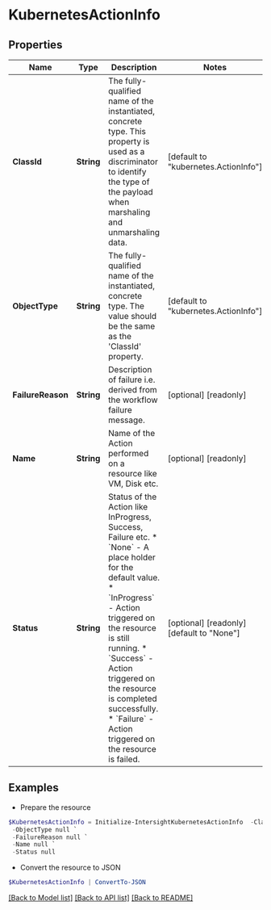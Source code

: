 # KubernetesActionInfo
## Properties

Name | Type | Description | Notes
------------ | ------------- | ------------- | -------------
**ClassId** | **String** | The fully-qualified name of the instantiated, concrete type. This property is used as a discriminator to identify the type of the payload when marshaling and unmarshaling data. | [default to "kubernetes.ActionInfo"]
**ObjectType** | **String** | The fully-qualified name of the instantiated, concrete type. The value should be the same as the &#39;ClassId&#39; property. | [default to "kubernetes.ActionInfo"]
**FailureReason** | **String** | Description of failure i.e. derived from the workflow failure message. | [optional] [readonly] 
**Name** | **String** | Name of the Action performed on a resource like VM, Disk etc. | [optional] [readonly] 
**Status** | **String** | Status of the Action like InProgress, Success, Failure etc. * &#x60;None&#x60; - A place holder for the default value. * &#x60;InProgress&#x60; - Action triggered on the resource is still running. * &#x60;Success&#x60; - Action triggered on the resource is completed successfully. * &#x60;Failure&#x60; - Action triggered on the resource is failed. | [optional] [readonly] [default to "None"]

## Examples

- Prepare the resource
```powershell
$KubernetesActionInfo = Initialize-IntersightKubernetesActionInfo  -ClassId null `
 -ObjectType null `
 -FailureReason null `
 -Name null `
 -Status null
```

- Convert the resource to JSON
```powershell
$KubernetesActionInfo | ConvertTo-JSON
```

[[Back to Model list]](../README.md#documentation-for-models) [[Back to API list]](../README.md#documentation-for-api-endpoints) [[Back to README]](../README.md)

